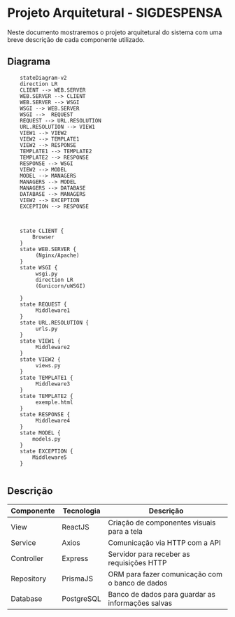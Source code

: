 # Projeto Arquitetural - SIGDESPENSA 

Neste documento mostraremos o projeto arquitetural do sistema com uma breve descrição de cada componente utilizado.

## Diagrama 

```mermaid
    stateDiagram-v2
    direction LR
    CLIENT --> WEB.SERVER
    WEB.SERVER --> CLIENT
    WEB.SERVER --> WSGI
    WSGI --> WEB.SERVER
    WSGI -->  REQUEST
    REQUEST --> URL.RESOLUTION
    URL.RESOLUTION --> VIEW1
    VIEW1 --> VIEW2
    VIEW2 --> TEMPLATE1
    VIEW2 --> RESPONSE
    TEMPLATE1 --> TEMPLATE2
    TEMPLATE2 --> RESPONSE
    RESPONSE --> WSGI
    VIEW2 --> MODEL
    MODEL --> MANAGERS
    MANAGERS --> MODEL
    MANAGERS --> DATABASE
    DATABASE --> MANAGERS
    VIEW2 --> EXCEPTION
    EXCEPTION --> RESPONSE



    state CLIENT {
        Browser 
    }
    state WEB.SERVER {
         (Nginx/Apache)
    }
    state WSGI {
         wsgi.py
         direction LR
         (Gunicorn/uWSGI)
        
    }
    state REQUEST {
         Middleware1
    }
    state URL.RESOLUTION {
         urls.py
    }
    state VIEW1 {
         Middleware2
    }
    state VIEW2 {
         views.py
    }
    state TEMPLATE1 {
         Middleware3
    }
    state TEMPLATE2 {
         exemple.html
    }
    state RESPONSE {
         Middleware4
    }
    state MODEL {
        models.py
    }
    state EXCEPTION {
        Middleware5
    }
   
```

## Descrição

| Componente | Tecnologia | Descrição
|------------|------------|----------
|View|ReactJS| Criação de componentes visuais para a tela
|Service|Axios| Comunicação via HTTP com a API
|Controller| Express| Servidor para receber as requisições HTTP
|Repository| PrismaJS| ORM para fazer comunicação com o banco de dados
|Database|PostgreSQL| Banco de dados para guardar as informações salvas
